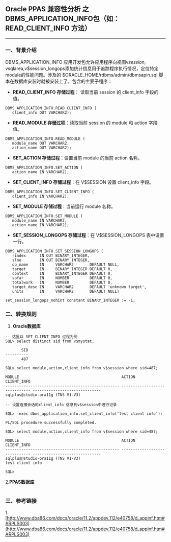 ## Oracle PPAS 兼容性分析 之  DBMS_APPLICATION_INFO包（如：READ_CLIENT_INFO 方法）
---

### 一、背景介绍
DBMS_APPLICATION_INFO 应用开发包允许应用程序向视图v$session,v$sqlarea,v$session_longops添加统计信息用于追踪程序执行情况，定位特定module的性能问题。涉及的 $ORACLE_HOME/rdbms/admin/dbmsapin.sql 脚本在数据库安装时就被安装上了。包含的主要子程序：

+ **READ_CLIENT_INFO 存储过程**： 读取当前 session 的 client_info 字段的值。
```
DBMS_APPLICATION_INFO.READ_CLIENT_INFO (
   client_info OUT VARCHAR2); 
```
+ **READ_MODULE 存储过程**：读取当前 session 的 module 和 action 字段值。
```
DBMS_APPLICATION_INFO.READ_MODULE ( 
   module_name OUT VARCHAR2, 
   action_name OUT VARCHAR2); 
```
+ **SET_ACTION 存储过程**：设置当前 module 的当前 action 名称。
```
DBMS_APPLICATION_INFO.SET_ACTION (
   action_name IN VARCHAR2); 
```
+ **SET_CLIENT_INFO 存储过程**：在 V$SESSION 设置 client_info 字段。
```
DBMS_APPLICATION_INFO.SET_CLIENT_INFO (
   client_info IN VARCHAR2); 
```
+ **SET_MODULE 存储过程**：当前运行 module 名称。
```
DBMS_APPLICATION_INFO.SET_MODULE ( 
   module_name IN VARCHAR2, 
   action_name IN VARCHAR2); 
```
+ **SET_SESSION_LONGOPS 存储过程**：在 V$SESSION_LONGOPS 表中设置一行。
```
DBMS_APPLICATION_INFO.SET_SESSION_LONGOPS (
   rindex      IN OUT BINARY_INTEGER,
   slno        IN OUT BINARY_INTEGER,
   op_name     IN     VARCHAR2       DEFAULT NULL,
   target      IN     BINARY_INTEGER DEFAULT 0,
   context     IN     BINARY_INTEGER DEFAULT 0,
   sofar       IN     NUMBER         DEFAULT 0,
   totalwork   IN     NUMBER         DEFAULT 0,
   target_desc IN     VARCHAR2       DEFAULT 'unknown target',
   units       IN     VARCHAR2       DEFAULT NULL)  

set_session_longops_nohint constant BINARY_INTEGER := -1;
```

### 二、转换规则
1. **Oracle数据库**
```
-- 这里以 SET_CLIENT_INFO 过程为例
SQL> select distinct sid from v$mystat;

       SID
----------
       487

SQL> select module,action,client_info from v$session where sid=487;

MODULE                                             ACTION                         CLIENT_INFO
-------------------------------------------------- ------------------------------ ------------------------------
sqlplus@studio-ora11g (TNS V1-V3)

-- 设置连接会话的client_info 信息到v$session中进行记录

SQL>  exec dbms_application_info.set_client_info('test client info');

PL/SQL procedure successfully completed.

SQL> select module,action,client_info from v$session where sid=487;

MODULE                                             ACTION                         CLIENT_INFO
-------------------------------------------------- ------------------------------ ------------------------------
sqlplus@studio-ora11g (TNS V1-V3)                                                 test client info

SQL> 
```
2.**PPAS数据库**
```

```

### 三、参考链接
1.[http://www.dba86.com/docs/oracle/11.2/appdev.112/e40758/d_appinf.htm#ARPLS003](http://www.dba86.com/docs/oracle/11.2/appdev.112/e40758/d_appinf.htm#ARPLS003)
